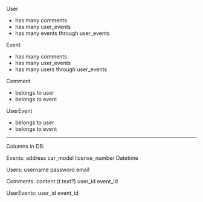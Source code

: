 User
 - has many comments
 - has many user_events
 - has many events through user_events

 Event
 - has many comments
 - has many user_events
 - has many users through user_events

 Comment
 - belongs to user
 - belongs to event



UserEvent
- belongs to user
- belongs to event

---------------
Columns in DB:

Events:
address
car_model
license_number
Datetime

Users:
username
password
email

Comments:
content (t.text?)
user_id
event_id

UserEvents:
user_id
event_id

